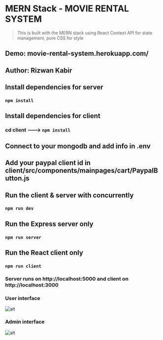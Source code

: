 # MERN Stack - MOVIE RENTAL SYSTEM
> This is built with the MERN stack using React Context API for state management, pure CSS for style

## Demo: movie-rental-system.herokuapp.com/

## Author: Rizwan Kabir


## Install dependencies for server 
### `npm install`

## Install dependencies for client
### cd client ---> `npm install`

## Connect to your mongodb and add info in .env

## Add your paypal client id in client/src/components/mainpages/cart/PaypalButton.js

## Run the client & server with concurrently
### `npm run dev`

## Run the Express server only
### `npm run server`

## Run the React client only
### `npm run client`

### Server runs on http://localhost:5000 and client on http://localhost:3000

### User interface 

![alt](https://i.ibb.co/P9PFJpG/home-Customer1.jpg)

### Admin interface 

![alt](https://i.ibb.co/sVTXrwP/admin-1.jpg)
